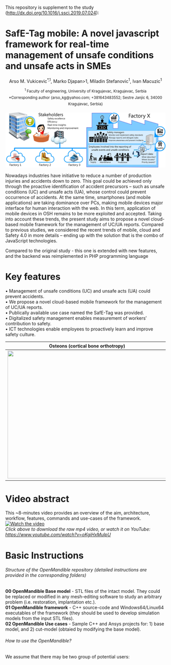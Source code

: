 
This repository is supplement to the study (http://dx.doi.org/10.1016/j.ssci.2019.07.024):

# SafE-Tag mobile: A novel javascript framework for real-time management of unsafe conditions and unsafe acts in SMEs

<p align="center"> 
Arso M. Vukicevic<sup>*,1</sup>, Marko Djapan>1</sup>, Miladin Stefanovic<sup>1</sup>,  Ivan Macuzic<sup>1</sup> </br> 
</p>

<p align="center"> 
<sup><sup>1</sup> Faculty of engineering, University of Kragujevac, Kragujevac, Serbia</sup> </br>
<sup>*Corresponding author {arso_kg@yahoo.com; +381643483552; Sestre Janjic 6, 34000 Kragujevac, Serbia}</sup>
</p>

![](misc/Figure-1.jpg)

Nowadays industries have initiative to reduce a number of production injuries and accidents down to zero. This goal could be achieved only through the proactive identification of accident precursors – such as unsafe conditions (UC) and unsafe acts (UA), whose control could prevent occurrence of accidents. At the same time, smartphones (and mobile applications) are taking dominance over PCs, making mobile devices major interface for human interaction with the web. In this term, application of mobile devices in OSH remains to be more exploited and accepted. Taking into account these trends, the present study aims to propose a novel cloud-based mobile framework for the management of UC/UA reports. Compared to previous studies, we considered the recent trends of mobile, cloud and Safety 4.0 in more details – ending up with the solution that is the combo of JavaScript technologies. 

Compared to the original study - this one is extended with new features, and the backend was reimplemented in PHP programming language


# Key features
• Management of unsafe conditions (UC) and unsafe acts (UA) could prevent accidents.\
• We propose a novel cloud-based mobile framework for the management of UC/UA reports.\
• Publically available use case named the SafE-Tag was provided.\
• Digitalized safety management enables measurement of workers′ contribution to safety.\
• ICT technologies enable employees to proactively learn and improve safety culture.


| Osteons (cortical bone orthotropy) | Muscles | 
| --------------- | --------------- |
| <img src="images/osteoni.gif" width=500 height=400 > | <img src="images/misci.gif"   width=500 height=400 >  | 


# Video abstract 
This ~8-minutes video provides an overview of the aim, architecture, workflow, features, commands and use-cases of the framework.
[![Watch the video](images/VideoAbstract.gif)](images/VideoAbstract.mp4)\
*Click above to download the raw mp4 video, or watch it on YouTube: https://www.youtube.com/watch?v=oKgiHxMulpU*

# Basic Instructions
###### Structure of the OpenMandible repository (detailed instructions are provided in the corresponding folders)
**00 OpenMandible Base model** - STL files of the intact model. They could be replaced or modified in any mesh-editing software to study an arbitrary problem (i.e. restoration, implantation etc.).\
**01 OpenMandible framework**  - C++ source-code and Windows64/Linux64 executables of the framework (they should be used to develop simulation models from the input STL files).\
**02 OpenMandible Use cases**  - Sample C++ and Ansys projects for: 1) base model, and 2) cut-model (obtaied by modifying the base model).

###### How to use the OpenMandible?
We assume that there may be two group of potential users:
